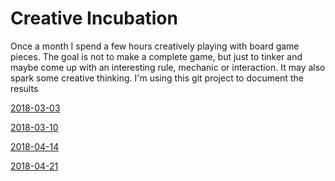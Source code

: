 
# Creative Incubation

Once a month I spend a few hours creatively playing with board game pieces. The goal is not to make a complete game, but just to tinker and maybe come up with an interesting rule, mechanic or interaction. It may also spark some creative thinking. I'm using this git project to document the results

[2018-03-03](entries/2018-03-03/entry.md)

[2018-03-10](entries/2018-03-10/entry.md)

[2018-04-14](entries/2018-04-14/entry.md)

[2018-04-21](entries/2018-04-21/entry.md)

